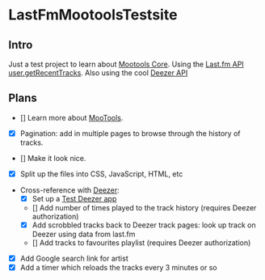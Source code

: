 LastFmMootoolsTestsite
======================

Intro
-----
Just a test project to learn about [Mootools Core](http://mootools.net/docs/core).
Using the [Last.fm API user.getRecentTracks](http://www.last.fm/api/show/user.getRecentTracks).
Also using the cool [Deezer API](http://developers.deezer.com/api/)

Plans
-----
- [] Learn more about [MooTools](http://mootools.net/docs/core/Core/Core).
- [x] Pagination: add in multiple pages to browse through the history of tracks.
- [] Make it look nice.
- [x] Split up the files into CSS, JavaScript, HTML, etc            
- Cross-reference with [Deezer](http://www.deezer.com):
  - [x] Set up a [Test Deezer app](http://developers.deezer.com/myapps/app/136181)
  - [] Add number of times played to the track history (requires Deezer authorization)
  - [x] Add scrobbled tracks back to Deezer track pages: look up track on Deezer using data from last.fm
  - [] Add tracks to favourites playlist (requires Deezer authorization)
- [x] Add Google search link for artist
- [x] Add a timer which reloads the tracks every 3 minutes or so